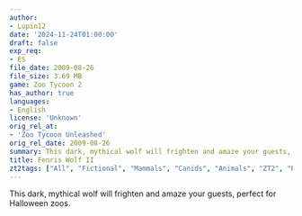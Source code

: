 ```yaml
---
author:
- Lupin12
date: '2024-11-24T01:00:00'
draft: false
exp_req:
- ES
file_date: 2009-08-26
file_size: 3.69 MB
game: Zoo Tycoon 2
has_author: true
languages:
- English
license: 'Unknown'
orig_rel_at:
- 'Zoo Tycoon Unleashed'
orig_rel_date: 2009-08-26
summary: This dark, mythical wolf will frighten and amaze your guests, perfect for Halloween zoos.
title: Fenris Wolf II
zt2tags: ["All", "Fictional", "Mammals", "Canids", "Animals", "ZT2", "Endangered Species"]
---
```

This dark, mythical wolf will frighten and amaze your guests, perfect for Halloween zoos.
